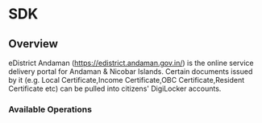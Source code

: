 # SDK

## Overview

eDistrict Andaman (https://edistrict.andaman.gov.in/) is the online service delivery portal for Andaman & Nicobar Islands. Certain documents issued by it (e.g. Local Certificate,Income Certificate,OBC Certificate,Resident Certificate  etc) can be pulled into citizens' DigiLocker accounts.

### Available Operations

